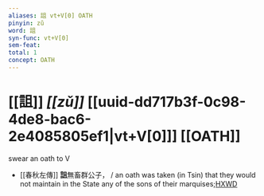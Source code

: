 ```yaml
---
aliases: 詛 vt+V[0] OATH
pinyin: zǔ
word: 詛
syn-func: vt+V[0]
sem-feat: 
total: 1
concept: OATH 
---
```

# [[詛]] *[[zǔ]]*  [[uuid-dd717b3f-0c98-4de8-bac6-2e4085805ef1|vt+V[0]]] [[OATH]]
swear an oath to V
 - [[春秋左傳]] **詛**無畜群公子， / an oath was taken (in Tsin) that they would not maintain in the State any of the sons of their marquises;[HXWD](https://hxwd.org/textview.html?location=KR1e0001_tls_007-46a.4)